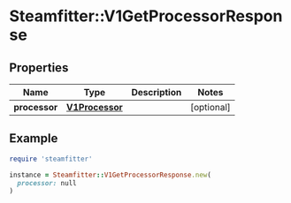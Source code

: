 # Steamfitter::V1GetProcessorResponse

## Properties

| Name | Type | Description | Notes |
| ---- | ---- | ----------- | ----- |
| **processor** | [**V1Processor**](V1Processor.md) |  | [optional] |

## Example

```ruby
require 'steamfitter'

instance = Steamfitter::V1GetProcessorResponse.new(
  processor: null
)
```

